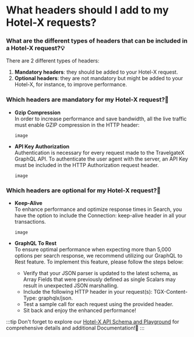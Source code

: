 ﻿---
sidebar_position: 6
---

# What headers should I add to my Hotel-X requests?

### What are the different types of headers that can be included in a Hotel-X request?💡

There are 2 different types of headers:

1. **Mandatory headers**: they should be added to your Hotel-X request.
1. **Optional headers**: they are not mandatory but might be added to your Hotel-X, for instance, to improve performance.

### Which headers are mandatory for my Hotel-X request?🔎
* **Gzip Compression**  
In order to increase performance and save bandwidth, all the live traffic must enable GZIP compression in the HTTP header:

	```
	image
	```


* **API Key Authorization**  
Authentication is necessary for every request made to the TravelgateX GraphQL API. To authenticate the user agent with the server, an API Key must be included in the HTTP Authorization request header.

	```
	image
	```

### Which headers are optional for my Hotel-X request?🔎

* **Keep-Alive**  
To enhance performance and optimize response times in Search, you have the option to include the Connection: keep-alive header in all your transactions.

	```
	image
	```


* **GraphQL To Rest**  
To ensure optimal performance when expecting more than 5,000 options per search response, we recommend utilizing our GraphQL to Rest feature. To implement this feature, please follow the steps below:
	* Verify that your JSON parser is updated to the latest schema, as Array Fields that were previously defined as single Scalars may result in unexpected JSON marshalling.
	* Include the following HTTP header in your request(s): TGX-Content-Type: graphqlx/json.
	* Test a sample call for each request using the provided header.
	* Sit back and enjoy the enhanced performance!

:::tip
Don't forget to explore our [Hotel-X API Schema and Playground](https://api.travelgatex.com/playground) for comprehensive details and additional Documentation!🚀
:::